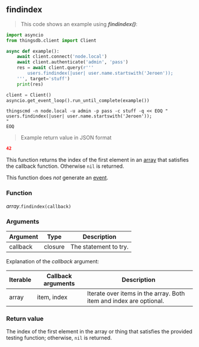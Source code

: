 ## findindex

> This code shows an example using ***findindex()***:

```python
import asyncio
from thingsdb.client import Client

async def example():
    await client.connect('node.local')
    await client.authenticate('admin', 'pass')
    res = await client.query(r'''
        users.findindex(|user| user.name.startswith('Jeroen'));
    ''', target='stuff')
    print(res)

client = Client()
asyncio.get_event_loop().run_until_complete(example())
```

```shell
thingscmd -n node.local -u admin -p pass -c stuff -q << EOQ "
users.findindex(|user| user.name.startswith('Jeroen'));
"
EOQ
```

> Example return value in JSON format

```json
42
```

This function returns the index of the first element in an [array](#array-type) that satisfies the callback function.
Otherwise `nil` is returned.

This function does *not* generate an [event](#events).

### Function
*array*.`findindex(callback)`

### Arguments
Argument | Type | Description
-------- | ---- | -----------
callback | closure | The statement to try.

Explanation of the *callback* argument:

Iterable | Callback arguments | Description
-------- | -------- | -----------
array | item, index | Iterate over items in the array. Both item and index are optional.


### Return value
The index of the first element in the array or thing that satisfies the provided testing function;
otherwise, `nil` is returned.
